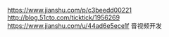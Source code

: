 https://www.jianshu.com/p/c3beedd00221
http://blog.51cto.com/ticktick/1956269
https://www.jianshu.com/u/44ad6e5ece1f
 音视频开发